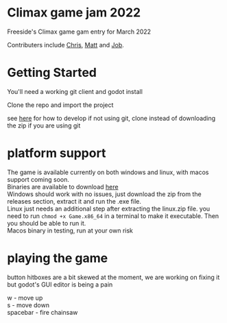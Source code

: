 # Climax game jam 2022
Freeside's Climax game gam entry for March 2022

Contributers include [Chris](https://github.com/admgecko), [Matt](https://github.com/crimsontome) and [Job](https://github.com/pianoguru).

# Getting Started

You'll need a working git client and godot install

Clone the repo and import the project

see [here](https://github.com/FreesideHull/climax-game-jam/blob/matt/howtogodot.odt) for how to develop if not using git, clone instead of downloading the zip if you are using git

# platform support

The game is available currently on both windows and linux, with macos support coming soon.  
Binaries are available to download [here](https://github.com/FreesideHull/climax-game-jam/releases/)  
Windows should work with no issues, just download the zip from the releases section, extract it and run the .exe file.  
Linux just needs an additional step after extracting the linux.zip file. you need to run `chmod +x Game.x86_64` in a terminal to make it executable. Then you should be able to run it.  
Macos binary in testing, run at your own risk

# playing the game

button hitboxes are a bit skewed at the moment, we are working on fixing it but godot's GUI editor is being a pain  

w - move up  
s - move down  
spacebar - fire chainsaw  
